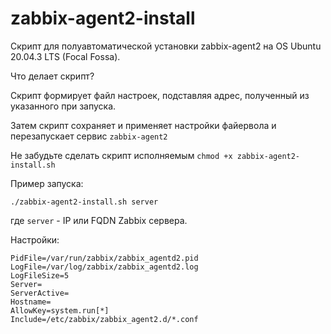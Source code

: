 
# zabbix-agent2-install
Скрипт для полуавтоматической установки zabbix-agent2 на OS Ubuntu 20.04.3 LTS (Focal Fossa).

Что делает скрипт?

Скрипт формирует файл настроек, подставляя адрес, полученный из указанного при запуска.

Затем скрипт сохраняет и применяет настройки файервола и перезапускает сервис `zabbix-agent2`

Не забудьте сделать скрипт исполняемым `chmod +x zabbix-agent2-install.sh`

Пример запуска:

    ./zabbix-agent2-install.sh server

где `server` - IP или FQDN Zabbix сервера.

Настройки:

    PidFile=/var/run/zabbix/zabbix_agentd2.pid
    LogFile=/var/log/zabbix/zabbix_agentd2.log
    LogFileSize=5
    Server=
    ServerActive=
    Hostname=
    AllowKey=system.run[*]
    Include=/etc/zabbix/zabbix_agent2.d/*.conf
